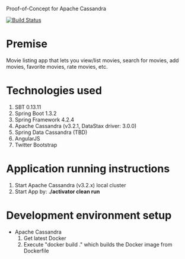 Proof-of-Concept for Apache Cassandra

[![Build Status](https://travis-ci.org/ddubson/cassandra-poc.svg?branch=master)](https://travis-ci.org/ddubson/cassandra-poc)

# Premise

Movie listing app that lets you view/list movies, search for movies, add movies, favorite movies, rate movies, etc.



# Technologies used
1. SBT 0.13.11
2. Spring Boot 1.3.2
3. Spring Framework 4.2.4
4. Apache Cassandra (v3.2.1, DataStax driver: 3.0.0)
5. Spring Data Cassandra (TBD)
6. AngularJS
7. Twitter Bootstrap

# Application running instructions
1. Start Apache Cassandra (v3.2.x) local cluster
1. Start App by: **./activator clean run**

# Development environment setup
- Apache Cassandra
    1. Get latest Docker
    2. Execute "docker build ." which builds the Docker image from Dockerfile